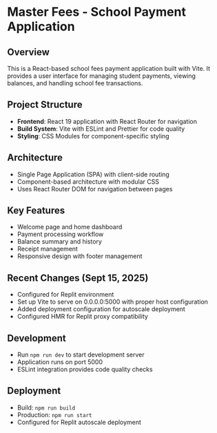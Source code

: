 # Master Fees - School Payment Application

## Overview
This is a React-based school fees payment application built with Vite. It provides a user interface for managing student payments, viewing balances, and handling school fee transactions.

## Project Structure
- **Frontend**: React 19 application with React Router for navigation
- **Build System**: Vite with ESLint and Prettier for code quality
- **Styling**: CSS Modules for component-specific styling

## Architecture
- Single Page Application (SPA) with client-side routing
- Component-based architecture with modular CSS
- Uses React Router DOM for navigation between pages

## Key Features
- Welcome page and home dashboard
- Payment processing workflow
- Balance summary and history
- Receipt management
- Responsive design with footer management

## Recent Changes (Sept 15, 2025)
- Configured for Replit environment
- Set up Vite to serve on 0.0.0.0:5000 with proper host configuration
- Added deployment configuration for autoscale deployment
- Configured HMR for Replit proxy compatibility

## Development
- Run `npm run dev` to start development server
- Application runs on port 5000
- ESLint integration provides code quality checks

## Deployment
- Build: `npm run build`
- Production: `npm run start`
- Configured for Replit autoscale deployment